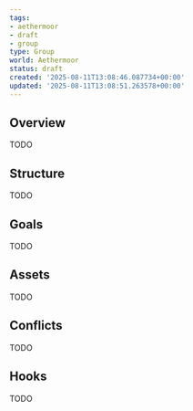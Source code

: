 ```yaml
---
tags:
- aethermoor
- draft
- group
type: Group
world: Aethermoor
status: draft
created: '2025-08-11T13:08:46.087734+00:00'
updated: '2025-08-11T13:08:51.263578+00:00'
---
```



## Overview

TODO
## Structure

TODO
## Goals

TODO
## Assets

TODO
## Conflicts

TODO
## Hooks

TODO
